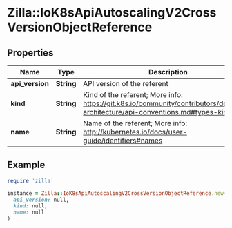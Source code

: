 # Zilla::IoK8sApiAutoscalingV2CrossVersionObjectReference

## Properties

| Name | Type | Description | Notes |
| ---- | ---- | ----------- | ----- |
| **api_version** | **String** | API version of the referent | [optional] |
| **kind** | **String** | Kind of the referent; More info: https://git.k8s.io/community/contributors/devel/sig-architecture/api-conventions.md#types-kinds\&quot; |  |
| **name** | **String** | Name of the referent; More info: http://kubernetes.io/docs/user-guide/identifiers#names |  |

## Example

```ruby
require 'zilla'

instance = Zilla::IoK8sApiAutoscalingV2CrossVersionObjectReference.new(
  api_version: null,
  kind: null,
  name: null
)
```

